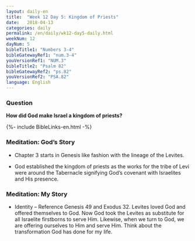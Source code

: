 ```yaml
---
layout: daily-en
title:  "Week 12 Day 5: Kingdom of Priests"
date:   2018-04-13
categories: daily
permalink: /en/daily/wk12-day5-daily.html
weekNum: 12
dayNum: 5
bibleTitle1: "Numbers 3-4"
bibleGatewayRef1: "num.3-4"
youVersionRef1: "NUM.3"
bibleTitle2: "Psalm 82"
bibleGatewayRef2: "ps.82"
youVersionRef2: "PSA.82"
language: English
---
```


### Question
**How did God make Israel a kingdom of priests?**

{%- include BibleLinks-en.html -%}

### Meditation: God’s Story
+ Chapter 3 starts in Genesis like fashion with the lineage of the Levites.

+ God established the kingdom of priests as the works for the tribe of Levi were around the Tabernacle signifying God’s covenant with Israelites and His presence.

### Meditation: My Story
+ Identity – Reference Genesis 49 and Exodus 32. Levites loved God and offered themselves to God. Now God took the Levites as substitute for all Israelite firstborns to serve Him. Likewise, when we turn to God, we are offering ourselves to Him and serve Him. Think about the transformation God has done for my life.
